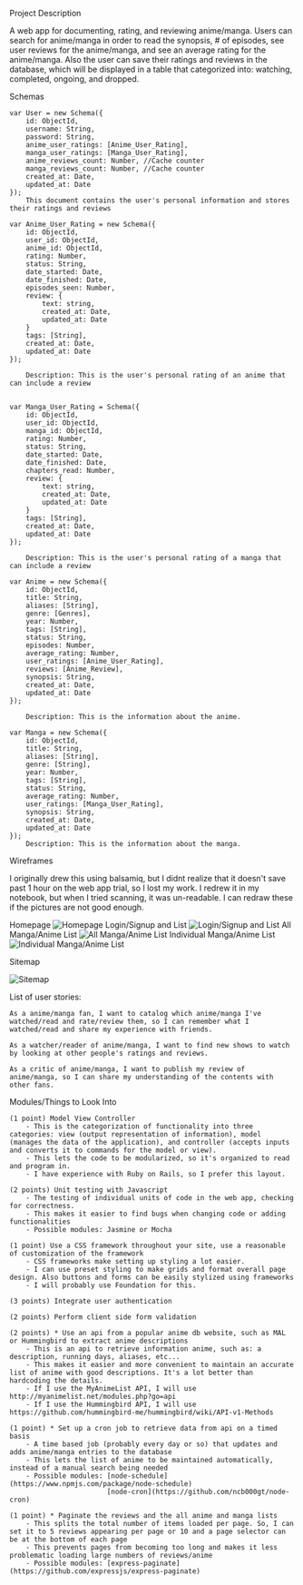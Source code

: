 Project Description
	
A web app for documenting, rating, and reviewing anime/manga. Users can search for anime/manga in order to read the synopsis, # of episodes, see user reviews for the anime/manga, and see an average rating for the anime/manga. 
Also the user can save their ratings and reviews in the database, which will be displayed in a table that categorized into: watching, completed, ongoing, and dropped.

Schemas

	var User = new Schema({
		id: ObjectId,
		username: String,
		password: String,
		anime_user_ratings: [Anime_User_Rating],
		manga_user_ratings: [Manga_User_Rating],
		anime_reviews_count: Number, //Cache counter
		manga_reviews_count: Number, //Cache counter
		created_at: Date,
		updated_at: Date
	});
		This document contains the user's personal information and stores their ratings and reviews

	var Anime_User_Rating = new Schema({
		id: ObjectId,
		user_id: ObjectId,
		anime_id: ObjectId,
		rating: Number,
		status: String,
		date_started: Date,
		date_finished: Date,
		episodes_seen: Number,
		review: {
			text: string,
			created_at: Date,
			updated_at: Date
		}
		tags: [String],
		created_at: Date,
		updated_at: Date
	});

		Description: This is the user's personal rating of an anime that can include a review

		
	var Manga_User_Rating = Schema({
		id: ObjectId,
		user_id: ObjectId,
		manga_id: ObjectId,
		rating: Number,
		status: String,
		date_started: Date,
		date_finished: Date,
		chapters_read: Number,
		review: {
			text: string,
			created_at: Date,
			updated_at: Date
		}
		tags: [String],
		created_at: Date,
		updated_at: Date
	});

		Description: This is the user's personal rating of a manga that can include a review

	var Anime = new Schema({
		id: ObjectId,
		title: String,
		aliases: [String],
		genre: [Genres],
		year: Number,
		tags: [String],
		status: String,
		episodes: Number,
		average_rating: Number,
		user_ratings: [Anime_User_Rating],
		reviews: [Anime_Review],
		synopsis: String,
		created_at: Date,
		updated_at: Date
	});

		Description: This is the information about the anime.

	var Manga = new Schema({
		id: ObjectId,
		title: String,
		aliases: [String],
		genre: [String],
		year: Number,
		tags: [String],
		status: String,
		average_rating: Number,
		user_ratings: [Manga_User_Rating],
		synopsis: String,
		created_at: Date,
		updated_at: Date
	});
		Description: This is the information about the manga.

Wireframes
	
I originally drew this using balsamiq, but I didnt realize that it doesn't save past 1 hour on the web app trial, so I lost my work. I redrew it in my notebook, but when I tried scanning, it was un-readable. I can redraw these if the pictures are not good enough. 

Homepage
![Homepage](/documentation/homepage.jpg)
Login/Signup and List
![Login/Signup and List](/documentation/login_signup_list.jpg)
All Manga/Anime List
![All Manga/Anime List](/documentation/all_manga_anime.jpg)
Individual Manga/Anime List
![Individual Manga/Anime List](/documentation/page_for_individual_anime_manga.jpg)


Sitemap

![Sitemap](/documentation/AIT_FinalProjectSitemap.png)


List of user stories:

	As a anime/manga fan, I want to catalog which anime/manga I've watched/read and rate/review them, so I can remember what I watched/read and share my experience with friends.

	As a watcher/reader of anime/manga, I want to find new shows to watch by looking at other people's ratings and reviews.

	As a critic of anime/manga, I want to publish my review of anime/manga, so I can share my understanding of the contents with other fans.

Modules/Things to Look Into

	(1 point) Model View Controller
		- This is the categorization of functionality into three categories: view (output representation of information), model (manages the data of the application), and controller (accepts inputs and converts it to commands for the model or view).
		- This lets the code to be modularized, so it's organized to read and program in.
		- I have experience with Ruby on Rails, so I prefer this layout.

	(2 points) Unit testing with Javascript
		- The testing of individual units of code in the web app, checking for correctness.
		- This makes it easier to find bugs when changing code or adding functionalities
		- Possible modules: Jasmine or Mocha

	(1 point) Use a CSS framework throughout your site, use a reasonable of customization of the framework
		- CSS frameworks make setting up styling a lot easier.
		- I can use preset styling to make grids and format overall page design. Also buttons and forms can be easily stylized using frameworks
		- I will probably use Foundation for this.

	(3 points) Integrate user authentication

	(2 points) Perform client side form validation

	(2 points) * Use an api from a popular anime db website, such as MAL or Hummingbird to extract anime descriptions
		- This is an api to retrieve information anime, such as: a description, running days, aliases, etc...
		- This makes it easier and more convenient to maintain an accurate list of anime with good descriptions. It's a lot better than hardcoding the details.
		- If I use the MyAnimeList API, I will use http://myanimelist.net/modules.php?go=api
		- If I use the Hummingbird API, I will use https://github.com/hummingbird-me/hummingbird/wiki/API-v1-Methods

	(1 point) * Set up a cron job to retrieve data from api on a timed basis
		- A time based job (probably every day or so) that updates and adds anime/manga entries to the database
		- This lets the list of anime to be maintained automatically, instead of a manual search being needed
		- Possible modules: [node-schedule](https://www.npmjs.com/package/node-schedule)
							[node-cron](https://github.com/ncb000gt/node-cron)

	(1 point) * Paginate the reviews and the all anime and manga lists
		- This splits the total number of items loaded per page. So, I can set it to 5 reviews appearing per page or 10 and a page selector can be at the bottom of each page
		- This prevents pages from becoming too long and makes it less problematic loading large numbers of reviews/anime
		- Possible modules: [express-paginate](https://github.com/expressjs/express-paginate)


	


